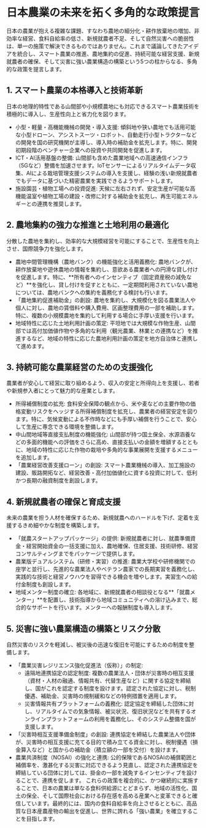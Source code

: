 # 日本農業の未来を拓く多角的な政策提言
日本の農業が抱える複雑な課題、すなわち農地の細分化・耕作放棄地の増加、非効率な経営、食料自給率の低さ、新規就農者不足、そして自然災害への脆弱性は、単一の施策で解決できるものではありません。これまで議論してきたアイデアを統合し、スマート農業の推進、農地集約の促進、持続可能な経営支援、新規就農者の確保、そして災害に強い農業構造の構築という5つの柱からなる、多角的な政策を提言します。
## 1. スマート農業の本格導入と技術革新
日本の地理的特性である山間部や小規模農地にも対応できるスマート農業技術を積極的に導入し、生産性向上と省力化を図ります。
 * 小型・軽量・高機能機械の開発・導入支援: 傾斜地や狭い農地でも活用可能な小型ドローン、アシストスーツ・ロボット、自動走行小型トラクターなどの開発を国の研究機関が主導し、導入時の補助金を拡充します。特に、開発初期段階のベンチャー企業への投資や共同開発を促進します。
 * ICT・AI活用基盤の整備: 山間部も含めた農業地域への高速通信インフラ（5Gなど）整備を加速させます。IoTセンサーによるリアルタイムデータ収集、AIによる栽培管理支援システムの導入を支援し、経験の浅い新規就農者でもデータに基づいた精密農業を実践できるようサポートします。
 * 施設園芸・植物工場への投資促進: 天候に左右されず、安定生産が可能な高機能温室や植物工場の建設・改修に対する補助金を拡充し、再生可能エネルギーとの連携を推奨します。
## 2. 農地集約の強力な推進と土地利用の最適化
分散した農地を集約し、効率的な大規模経営を可能にすることで、生産性を向上させ、国際競争力を強化します。
 * 農地中間管理機構（農地バンク）の機能強化と活用義務化: 農地バンクが、耕作放棄地や遊休農地の情報を集約し、意欲ある農業者への円滑な貸し付けを促進します。特に、**所有者へのインセンティブ（固定資産税の減免など）**を強化し、貸し付けを促すとともに、一定期間利用されていない農地については、農地バンクへの集約を義務化する検討も行います。
 * 「農地集約促進補助金」の創設: 農地を集約し、大規模化を図る農業法人や個人に対し、農地の賃借料や購入費用、区画整理費用の一部を補助します。特に、複数の小規模農地を集約して利用する場合に手厚い支援を行います。
 * 地域特性に応じた土地利用計画の策定: 平坦地では大規模な作物生産、山間部では高付加価値作物や多角的な利用（観光農業、林業との連携など）を推進するなど、地域の特性に応じた農地利用計画の策定を地方自治体と連携して進めます。
## 3. 持続可能な農業経営のための支援強化
農業者が安心して経営に取り組めるよう、収入の安定と所得向上を支援し、若者や新規参入者にとって魅力的な産業とします。
 * 所得補償制度の拡充: 食料安全保障の観点から、米や麦などの主要作物の価格変動リスクをヘッジする所得補償制度を拡充し、農業者の経営安定を図ります。特に、気候変動による不作時などにも手厚い補償を行うことで、安心して生産に専念できる環境を整備します。
 * 中山間地域等直接支払制度の機能強化: 山間部が持つ国土保全、水源涵養などの多面的機能への評価をさらに高め、直接支払いの金額を増額するとともに、地域の特性に応じた作物の栽培や多角的な事業展開を支援するメニューを追加します。
 * 「農業経営改善支援ローン」の創設: スマート農業機械の導入、加工施設の建設、販路開拓など、経営改善・高付加価値化に資する投資に対して、低利かつ長期の融資制度を創設します。
## 4. 新規就農者の確保と育成支援
未来の農業を担う人材を確保するため、新規就農へのハードルを下げ、定着を支援するきめ細やかな制度を構築します。
 * 「就農スタートアップパッケージ」の提供: 新規就農者に対し、就農準備資金・経営開始資金の一括支援に加え、農地確保、住居支援、技術研修、経営コンサルティングまでをパッケージで提供します。
 * 農業版デュアルシステム（研修・実習）の推進: 農業大学校や研修機関での座学と並行し、先進的な農業法人やベテラン農家での長期実習を義務化し、実践的な技術と経営ノウハウを習得できる機会を増やします。実習生への給付金制度も創設します。
 * 地域メンター制度の確立: 各地域に、新規就農者の相談役となる**「就農メンター」**を配置し、技術指導から地域コミュニティへの溶け込みまで、総合的なサポートを行います。メンターへの報酬制度も導入します。
## 5. 災害に強い農業構造の構築とリスク分散
自然災害のリスクを軽減し、被災後の迅速な復旧を可能にするための制度を整備します。
 * 「農業災害レジリエンス強化促進法（仮称）」の制定:
   * 遠隔地連携協定の認定制度: 複数の農業法人・団体が災害時の相互支援（資材・人材の融通、情報共有、代替生産など）に関する協定を締結し、国がこれを認定する制度を設けます。認定された協定に対し、税制優遇、補助金、災害時の規制緩和などの特例措置を適用します。
   * 災害情報共有プラットフォームの義務化: 認定協定を締結した団体に対し、リアルタイムでの気象情報、被災状況、復旧状況などを共有するオンラインプラットフォームの利用を義務化し、そのシステム整備を国が支援します。
 * 「災害時相互支援準備金制度」の創設: 連携協定を締結した農業法人や団体が、災害時の相互支援に充てる目的で積み立てる資金に対し、税制優遇（損金算入など）と国からの補助金（積立額の一部を交付）を設けます。
 * 農業共済制度（NOSAI）の強化と連携: 公的保険であるNOSAIの補償範囲と補償率を、激甚化する災害に対応できるよう見直し、認定された連携協定を締結している団体に対しては、掛金の一部を減免するインセンティブを設けることで、連携を促します。
これらの政策を複合的に、かつ継続的に実施することで、日本の農業は単なる食料供給源にとどまらず、地域の活性化、国土の保全、そして国際社会における存在感を高める産業へと変革できると確信しています。最終的には、国内の食料自給率を向上させるとともに、高品質な日本産農産物の輸出を促進し、世界に誇れる「強い農業」を確立することを目指します。